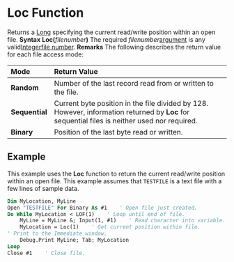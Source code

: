 
# Loc Function



Returns a [Long](b8bdf64f-5920-1ae9-16d0-b26d09524a30.md) specifying the current read/write position within an open file.
 **Syntax**
 **Loc(**_filenumber_**)**
The required  _filenumber_[argument](b8bdf64f-5920-1ae9-16d0-b26d09524a30.md) is any valid[Integer](b8bdf64f-5920-1ae9-16d0-b26d09524a30.md)[file number](b8bdf64f-5920-1ae9-16d0-b26d09524a30.md).
 **Remarks**
The following describes the return value for each file access mode:


|**Mode**|**Return Value**|
|:-----|:-----|
|**Random**|Number of the last record read from or written to the file.|
|**Sequential**|Current byte position in the file divided by 128. However, information returned by  **Loc** for sequential files is neither used nor required.|
|**Binary**|Position of the last byte read or written.|

## Example

This example uses the  **Loc** function to return the current read/write position within an open file. This example assumes that `TESTFILE` is a text file with a few lines of sample data.


```vb
Dim MyLocation, MyLine
Open "TESTFILE" For Binary As #1    ' Open file just created.
Do While MyLocation < LOF(1)    ' Loop until end of file.
    MyLine = MyLine &; Input(1, #1)    ' Read character into variable.
    MyLocation = Loc(1)    ' Get current position within file.
' Print to the Immediate window.
    Debug.Print MyLine; Tab; MyLocation
Loop
Close #1    ' Close file.

```


